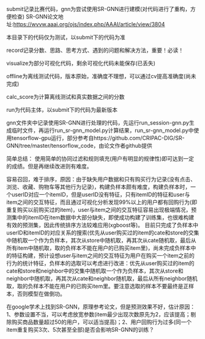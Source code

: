 submit记录比赛代码，gnn为尝试使用SR-GNN进行建模(对代码进行了重构，方便检查)
SR-GNN论文地址:https://wvvw.aaai.org/ojs/index.php/AAAI/article/view/3804

本目录下的代码仅为测试，以submit下的代码为准

record记录分数、思路、思考方式、遇到的问题和解决方法，重要！必读！

visualize为部分可视化代码，剩余可视化代码未能保存(已丢失)

offline为离线测试代码，版本原始，准确度不理想，可以通过cv提高准确度(尚未完成)

calc_score为计算离线测试和真实数据之间的分数

run为代码主体，以submit下的代码为最新版本

gnn文件夹中记录使用SR-GNN进行处理的代码，先运行run_session-gnn.py生成临时文件，再运行run_sr-gnn_model.py计算结果，run_sr-gnn_model.py中使用tensorflow-gpu运行，部分参考自https://github.com/CRIPAC-DIG/SR-GNN/tree/master/tensorflow_code，由论文作者github提供

简单总结：
使用简单的协同过滤和规则填充(用户有明显的规律性)即可达到一定的成绩。但是再继续改进则有难度。

容易召回，难于排序，原因：由于缺失用户数据和只有购买行为记录(没有点击、浏览、收藏、购物车等其他行为记录)，构建负样本颇有难度，构建负样本时，一个userID对应一个itemID，但是userID没有特征，只有itemID的特征和user与item之间的交互特征，而且通过可视化分析发现99%以上的用户都有回购行为(即重复购买以前购买过的item)，user与item之间的交互特征容易出现极端情况，预测集中的itemID在item数据中大部分缺失，即使成功构建了训练集，也很难构建有效的预测集，因此传统排序方法较难应用(xgboost等)。
目前只完成了负样本中userID和itemID的对应关系的搜索(优先从user购买过的item的cate和store的交集中随机取一个作为负样本，其次从store中随机取，再其次从cate随机取，最后从所有item中随机取，取的负样本不能在用户的已购买item里)，尚未完成负样本中的特征构建，预计设想user与item之间的交互特征为用户在购买一个item之前的行为的统计特征，负样本的选取可以考虑进行改进：优先从user购买过的item的cate和store和neighbor中的交集中随机取一个作为负样本，其次从store和neighbor中随机取，再其次从cate和neighbor随机取，最后从所有neighbor随机取，取的负样本不能在用户的已购买item里。要注意选取的样本不要最终是正样本，否则模型在做倒功。

在google学术上找到SR-GNN，原理参考论文，但是预测效果不好，估计原因：1、参数设置不当，可以考虑放宽参数(item最少出现次数原先为2，应该提高；剔除购买商品数量超过50的用户，可以适当提高)；2、用户回购行为过多(同一个item重复购买3次、5次甚至全部)是否会影响SR-GNN的训练？